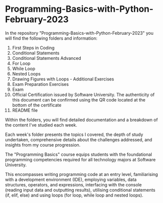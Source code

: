 # Programming-Basics-with-Python-February-2023

In the repository "Programming-Basics-with-Python-February-2023" you will find the following folders and information:

1. First Steps in Coding
2. Conditional Statements
3. Conditional Statements Advanced
4. For Loop
5. While Loop
6. Nested Loops
7. Drawing Figures with Loops - Additional Exercises
8. Exam Preparation Exercises
9. Exam
10. Official Certification issued by Software University. The authenticity of this document can be confirmed using the QR code located at the bottom of the certificate
11. README file

Within the folders, you will find detailed documentation and a breakdown of the content I've studied each week.

Each week's folder presents the topics I covered, the depth of study undertaken, comprehensive details about the challenges addressed, and insights from my course progression.

The "Programming Basics" course equips students with the foundational programming competencies required for all technology majors at Software University.

This encompasses writing programming code at an entry level, familiarising with a development environment (IDE), employing variables, data structures, operators, and expressions, 
interfacing with the console (reading input data and outputting results), utilising conditional statements (if, elif, else) and using loops (for loop, while loop and nested loops).
